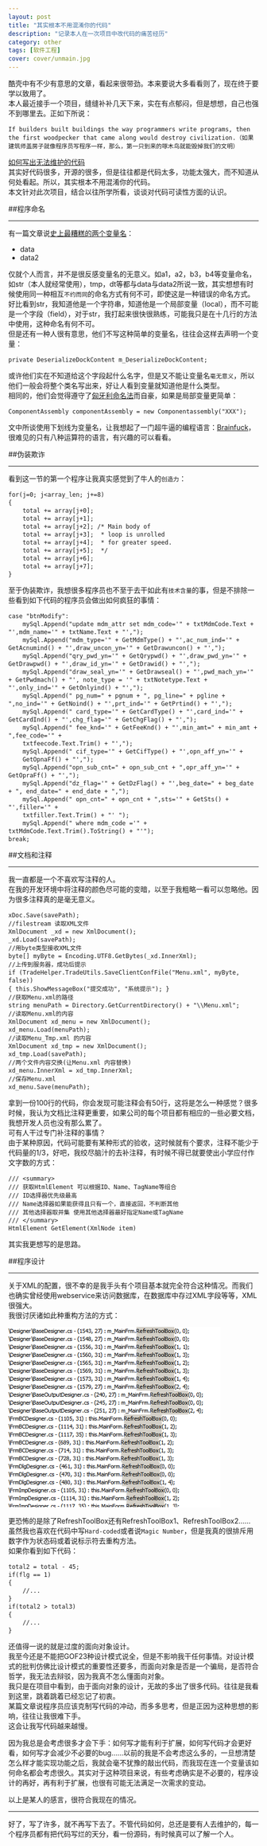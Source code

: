 ```yaml
---
layout: post
title: "其实根本不用混淆你的代码"
description: "记录本人在一次项目中改代码的痛苦经历"
category: other
tags: [软件工程]
cover: cover/unmain.jpg
---
```


酷壳中有不少有意思的文章，看起来很带劲。本来要说大多看看则了，现在终于要学以致用了。  
本人最近接手一个项目，缝缝补补几天下来，实在有点郁闷，但是想想，自己也强不到哪里去。正如下所说：  

    If builders built buildings the way programmers write programs, then the first woodpecker that came along would destroy civilization.（如果建筑师盖房子就像程序员写程序一样，那么，第一只到来的啄木鸟就能毁掉我们的文明）

[如何写出无法维护的代码](http://coolshell.cn/articles/4758.html)  
其实好代码很多，开源的很多，但是往往都是代码太多，功能太强大，而不知道从何处看起。所以，其实根本不用混淆你的代码。  
本文针对此次项目，结合以往所学所看，谈谈对代码可读性方面的认识。  

##程序命名

---

有一篇文章说[史上最糟糕的两个变量名](http://kb.cnblogs.com/page/153129/)：  

* data
* data2

仅就个人而言，并不是很反感变量名的无意义。如a1，a2，b3，b4等变量命名，如str（本人就经常使用），tmp，dt等都与data与data2所说一致，其实想想有时候使用同一种相互`不约而同`的命名方式有何不可，即使这是一种错误的命名方式。  
好比看到str，我知道他是一个字符串，知道他是一个局部变量（local），而不可能是一个字段（field），对于str，我打起来很快很熟练，可能我只是在十几行的方法中使用，这种命名有何不可。  
但是还有一种人很有意思，他们不写这种简单的变量名，往往会这样去声明一个变量：  

    private DeserializeDockContent m_DeserializeDockContent;

或许他们实在不知道给这个字段起什么名字，但是又不能让变量名`毫无意义`，所以他们一般会将整个类名写出来，好让人看到变量就知道他是什么类型。  
相同的，他们会觉得遵守了[匈牙利命名法](http://baike.baidu.com/view/419474.htm)而自豪，如果是局部变量更简单：  

    ComponentAssembly componentAssembly = new Componentassembly("XXX");

文中所谈使用下划线为变量名，让我想起了一门超牛逼的编程语言：[Brainfuck](http://zh.wikipedia.org/wiki/Brainfuck)，很难见的只有八种运算符的语言，有兴趣的可以看看。  

##伪装欺诈

---

看到这一节的第一个程序让我真实感觉到了牛人的`创造力`：

    for(j=0; j<array_len; j+=8)
    {
        total += array[j+0];
        total += array[j+1];
        total += array[j+2]; /* Main body of
        total += array[j+3];  * loop is unrolled
        total += array[j+4];  * for greater speed.
        total += array[j+5];  */
        total += array[j+6];
        total += array[j+7];
    }

至于伪装欺诈，我想很多程序员也不至于去干如此有`技术含量`的事，但是不排除一些看到如下代码的程序员会做出如何疯狂的事情：

    case "btnModify":
        mySql.Append("update mdm_attr set mdm_code='" + txtMdmCode.Text + "',mdm_name='" + txtName.Text + "',");
        mySql.Append("mdm_type='" + GetMdmType() + "',ac_num_ind='" + GetAcnumind() + "',draw_uncon_yn='" + GetDrawuncon() + "',");
        mySql.Append("qry_pwd_yn='" + GetQrypwd() + "',draw_pwd_yn='" + GetDrawpwd() + "',draw_id_yn='" + GetDrawid() + "',");
        mySql.Append("draw_seal_yn='" + GetDrawseal() + "',pwd_mach_yn='" + GetPwdmach() + "', note_type = '" + txtNotetype.Text + "',only_ind='" + GetOnlyind() + "',");
        mySql.Append(" pg_num=" + pgnum + ", pg_line=" + pgline + ",no_ind='" + GetNoind() + "',prt_ind='" + GetPrtind() + "',");
        mySql.Append(" card_type='" + GetCardType() + "',card_ind='" + GetCardInd() + "',chg_flag='" + GetChgFlag() + "',");
        mySql.Append(" fee_knd='" + GetFeeKnd() + "',min_amt=" + min_amt + ",fee_code='" +
        txtfeecode.Text.Trim() + "',");
        mySql.Append(" cif_type='" + GetCifType() + "',opn_aff_yn='" +
        GetOpnaFf() + "',");
        mySql.Append("opn_sub_cnt=" + opn_sub_cnt + ",opr_aff_yn='" + GetOpraFf() + "',");
        mySql.Append("dz_flag='" + GetDzFlag() + "',beg_date=" + beg_date + ", end_date=" + end_date + ",");
        mySql.Append(" opn_cnt=" + opn_cnt + ",sts='" + GetSts() + "',filler='" +
        txtfiller.Text.Trim() + "' ");
        mySql.Append(" where mdm_code ='" + txtMdmCode.Text.Trim().ToString() + "'");
    break;

##文档和注释

---

我一直都是一个不喜欢写注释的人。  
在我的开发环境中将注释的颜色尽可能的变暗，以至于我粗略一看可以忽略他。因为很多注释真的是毫无意义。  

    xDoc.Save(savePath);
    //filestream 读取XML文件
    XmlDocument _xd = new XmlDocument();
    _xd.Load(savePath);
    //用byte类型接收XML文件
    byte[] myByte = Encoding.UTF8.GetBytes(_xd.InnerXml);
    //上传到服务器，成功后提示
    if (TradeHelper.TradeUtils.SaveClientConfFile("Menu.xml", myByte, false))
    { this.ShowMessageBox("提交成功", "系统提示"); }
    //获取Menu.xml的路径
    string menuPath = Directory.GetCurrentDirectory() + "\\Menu.xml";
    //读取Menu.xml的内容
    XmlDocument xd_menu = new XmlDocument();
    xd_menu.Load(menuPath);
    //读取Menu_Tmp.xml 的内容
    XmlDocument xd_tmp = new XmlDocument();
    xd_tmp.Load(savePath);
    //两个文件内容交换(让Menu.xml 内容替换)
    xd_menu.InnerXml = xd_tmp.InnerXml;
    //保存Menu.xml
    xd_menu.Save(menuPath);

拿到一份100行的代码，你会发现可能注释会有50行，这将是怎么一种感觉？很多时候，我认为文档比注释更重要，如果公司的每个项目都有相应的一些必要文档，我想开发人员也没有那么累了。  
可有人干过专门补注释的事情？  
由于某种原因，代码可能要有某种形式的验收，这时候就有个要求，注释不能少于代码量的1/3，好吧，我绞尽脑汁的去补注释，有时候不得已就要使出小学应付作文字数的方式：

    /// <summary>
    /// 获取HtmlElement 可以根据ID、Name、TagName等组合
    /// ID选择器优先级最高
    /// Name选择器如果能获得且只有一个，直接返回，不判断其他
    /// 其他选择器取并集 使用其他选择器最好指定Name或TagName
    /// </summary>
    HtmlElement GetElement(XmlNode item)

其实我更想写的是思路。  

##程序设计

---

关于XML的配置，很不幸的是我手头有个项目基本就完全符合这种情况。而我们也确实曾经使用webservice来访问数据库，在数据库中存过XML字段等等，XML很强大。  
我很讨厌诸如此种重构方法的方式：

![刷新工具箱](image/unmain/unmain_RefreshToolBox.png)

更恐怖的是除了RefreshToolBox还有RefreshToolBox1、RefreshToolBox2……  
虽然我也喜欢在代码中写`Hard-coded`或者说`Magic Number`，但是我真的很排斥用数字作为状态码或着说标示符去重构方法。  
如果你看到如下代码：

    total2 = total - 45;
    if(flg == 1)
    {
        //...
    }
    if(total2 > total3)
    {
        //...
    }

还值得一说的就是过度的面向对象设计。  
我至今还是不能把GOF23种设计模式说全，但是不影响我干任何事情。对设计模式的批判仿佛比设计模式的重要性还要多，而面向对象是否是一个骗局，是否符合哲学，我无法去辩驳，因为我真不怎么懂面向对象。  
我只是在项目中看到，由于面向对象的设计，无故的多出了很多代码。往往是我看到这里，跳着跳着已经忘记了初衷。  
某篇文章说程序员应该克制写代码的冲动，而多多思考，但是正因为这种思想的影响，往往让我很难下手。  
这会让我写代码越来越慢。  

因为我总是会考虑很多才会下手：如何写才能有利于扩展，如何写代码才会更好看，如何写才会减少不必要的bug……以前的我是不会考虑这么多的，一旦想清楚怎么样才能实现功能之后，我就会毫不犹豫的敲出代码，而我现在连一个变量该如何命名都会考虑很久。其实对于这种项目来说，有些考虑确实是不必要的，程序设计的再好，再有利于扩展，也很有可能无法满足一次需求的变动。

以上是某人的感言，很符合我现在的情况。  

---

好了，写了许多，就不再写下去了。不管代码如何，总还是要有人去维护的，每一个程序员都有把代码写烂的天分，看一份源码，有时候真可以了解一个人。
